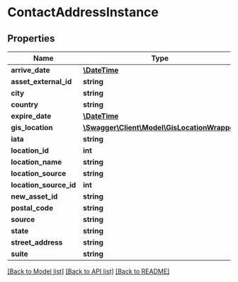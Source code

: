 # ContactAddressInstance

## Properties
Name | Type | Description | Notes
------------ | ------------- | ------------- | -------------
**arrive_date** | [**\DateTime**](\DateTime.md) |  | [optional] 
**asset_external_id** | **string** |  | [optional] 
**city** | **string** |  | [optional] 
**country** | **string** |  | [optional] 
**expire_date** | [**\DateTime**](\DateTime.md) |  | [optional] 
**gis_location** | [**\Swagger\Client\Model\GisLocationWrapper**](GisLocationWrapper.md) |  | [optional] 
**iata** | **string** |  | [optional] 
**location_id** | **int** |  | [optional] 
**location_name** | **string** |  | [optional] 
**location_source** | **string** |  | [optional] 
**location_source_id** | **int** |  | [optional] 
**new_asset_id** | **string** |  | [optional] 
**postal_code** | **string** |  | [optional] 
**source** | **string** |  | [optional] 
**state** | **string** |  | [optional] 
**street_address** | **string** |  | [optional] 
**suite** | **string** |  | [optional] 

[[Back to Model list]](../README.md#documentation-for-models) [[Back to API list]](../README.md#documentation-for-api-endpoints) [[Back to README]](../README.md)


